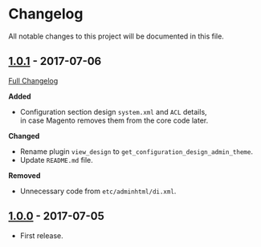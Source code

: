 # Changelog
All notable changes to this project will be documented in this file.

## [1.0.1](https://github.com/akai-z/magento2-module-admin-theme-switcher/tree/1.0.1) - 2017-07-06
[Full Changelog](https://github.com/akai-z/magento2-module-admin-theme-switcher/compare/1.0.0...1.0.1)

**Added**
* Configuration section design `system.xml` and `ACL` details,  
in case Magento removes them from the core code later.

**Changed**
* Rename plugin `view_design` to `get_configuration_design_admin_theme`.
* Update `README.md` file.

**Removed**
* Unnecessary code from `etc/adminhtml/di.xml`.

## [1.0.0](https://github.com/akai-z/magento2-module-admin-theme-switcher/tree/1.0.0) - 2017-07-05
* First release.
